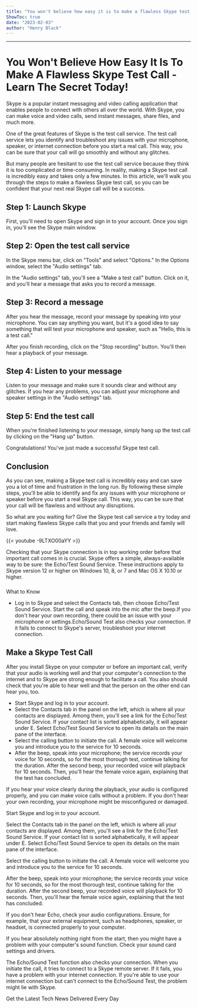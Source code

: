 ```yaml
---
title: "You won't believe how easy it is to make a flawless Skype test call - learn the secret today!"
ShowToc: true 
date: "2023-02-03"
author: "Henry Black"
---
```

*****
# You Won't Believe How Easy It Is To Make A Flawless Skype Test Call - Learn The Secret Today!

Skype is a popular instant messaging and video calling application that enables people to connect with others all over the world. With Skype, you can make voice and video calls, send instant messages, share files, and much more.

One of the great features of Skype is the test call service. The test call service lets you identify and troubleshoot any issues with your microphone, speaker, or internet connection before you start a real call. This way, you can be sure that your call will go smoothly and without any glitches.

But many people are hesitant to use the test call service because they think it is too complicated or time-consuming. In reality, making a Skype test call is incredibly easy and takes only a few minutes. In this article, we'll walk you through the steps to make a flawless Skype test call, so you can be confident that your next real Skype call will be a success.

## Step 1: Launch Skype

First, you'll need to open Skype and sign in to your account. Once you sign in, you'll see the Skype main window.

## Step 2: Open the test call service

In the Skype menu bar, click on "Tools" and select "Options." In the Options window, select the "Audio settings" tab.

In the "Audio settings" tab, you'll see a "Make a test call" button. Click on it, and you'll hear a message that asks you to record a message.

## Step 3: Record a message

After you hear the message, record your message by speaking into your microphone. You can say anything you want, but it's a good idea to say something that will test your microphone and speaker, such as "Hello, this is a test call."

After you finish recording, click on the "Stop recording" button. You'll then hear a playback of your message.

## Step 4: Listen to your message

Listen to your message and make sure it sounds clear and without any glitches. If you hear any problems, you can adjust your microphone and speaker settings in the "Audio settings" tab.

## Step 5: End the test call

When you're finished listening to your message, simply hang up the test call by clicking on the "Hang up" button.

Congratulations! You've just made a successful Skype test call.

## Conclusion

As you can see, making a Skype test call is incredibly easy and can save you a lot of time and frustration in the long run. By following these simple steps, you'll be able to identify and fix any issues with your microphone or speaker before you start a real Skype call. This way, you can be sure that your call will be flawless and without any disruptions.

So what are you waiting for? Give the Skype test call service a try today and start making flawless Skype calls that you and your friends and family will love.

{{< youtube -9LTXO00aYY >}} 




Checking that your Skype connection is in top working order before that important call comes in is crucial. Skype offers a simple, always-available way to be sure: the Echo/Test Sound Service. These instructions apply to Skype version 12 or higher on Windows 10, 8, or 7 and Mac OS X 10.10 or higher.

 
### 
What to Know
 
- Log in to Skype and select the Contacts tab, then choose Echo/Test Sound Service. Start the call and speak into the mic after the beep.If you don't hear your own recording, there could be an issue with your microphone or settings.Echo/Sound Test also checks your connection. If it fails to connect to Skype's server, troubleshoot your internet connection.

 
##   Make a Skype Test Call  
 

After you install Skype on your computer or before an important call, verify that your audio is working well and that your computer's connection to the internet and to Skype are strong enough to facilitate a call. You also should check that you're able to hear well and that the person on the other end can hear you, too.

 
- Start Skype and log in to your account.
 - Select the Contacts tab in the panel on the left, which is where all your contacts are displayed. Among them, you'll see a link for the Echo/Test Sound Service. If your contact list is sorted alphabetically, it will appear under E. Select Echo/Test Sound Service to open its details on the main pane of the interface.
 - Select the calling button to initiate the call. A female voice will welcome you and introduce you to the service for 10 seconds.
 - After the beep, speak into your microphone; the service records your voice for 10 seconds, so for the most thorough test, continue talking for the duration. After the second beep, your recorded voice will playback for 10 seconds. Then, you'll hear the female voice again, explaining that the test has concluded.

 

If you hear your voice clearly during the playback, your audio is configured properly, and you can make voice calls without a problem. If you don't hear your own recording, your microphone might be misconfigured or damaged.

 

Start Skype and log in to your account.

 

Select the Contacts tab in the panel on the left, which is where all your contacts are displayed. Among them, you'll see a link for the Echo/Test Sound Service. If your contact list is sorted alphabetically, it will appear under E. Select Echo/Test Sound Service to open its details on the main pane of the interface.

 

Select the calling button to initiate the call. A female voice will welcome you and introduce you to the service for 10 seconds.

 

After the beep, speak into your microphone; the service records your voice for 10 seconds, so for the most thorough test, continue talking for the duration. After the second beep, your recorded voice will playback for 10 seconds. Then, you'll hear the female voice again, explaining that the test has concluded.

 

If you don't hear Echo, check your audio configurations. Ensure, for example, that your external equipment, such as headphones, speaker, or headset, is connected properly to your computer.

 

If you hear absolutely nothing right from the start, then you might have a problem with your computer's sound function. Check your sound card settings and drivers. 

 

The Echo/Sound Test function also checks your connection. When you initiate the call, it tries to connect to a Skype remote server. If it fails, you have a problem with your internet connection. If you're able to use your internet connection but can't connect to the Echo/Sound Test, the problem might lie with Skype.

 

Get the Latest Tech News Delivered Every Day




